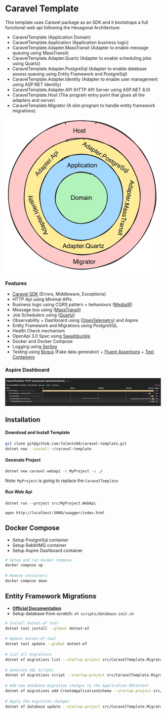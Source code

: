 # Caravel Template

This template uses Caravel package as an SDK and it bootstraps a full functional web api following the Hexagonal Architecture:

* CaravelTemplate (Application Domain)
* CaravelTemplate.Application (Application business logic)
* CaravelTemplate.Adapter.MassTransit (Adapter to enable message queuing using MassTransit)
* CaravelTemplate.Adapter.Quartz (Adapter to enable scheduling jobs using Quartz)
* CaravelTemplate.Adapter.PostgreSql (Adapter to enable database assess queuing using Entity Framework and PostgreSql)
* CaravelTemplate.Adapter.Identity (Adapter to enable user management using ASP.NET Identity)
* CaravelTemplate.Adapter.API (HTTP API Server using ASP.NET 8.0)
* CaravelTemplate.Host (The program entry point that glues all the adapters and server)
* CaravelTemplate.Migrator (A slim program to handle entity framework migrations)

![architecture](./assets/architecture.png)

### Features

* [Caravel SDK](https://github.com/talento90/caravel) (Errors, Middleware, Exceptions)
* HTTP Api using Minimal APIs.
* Business logic using CQRS pattern + behaviours  ([MediatR](https://github.com/jbogard/MediatR))
* Message bus using ([MassTransit](https://github.com/MassTransit/MassTransit))
* Job Schedulers using ([Quartz](https://github.com/quartznet/quartznet))
* Observability + Dashboard using ([OpenTelemetry](https://github.com/open-telemetry/opentelemetry-dotnet)) and Aspire
* Entity Framework and Migrations using PostgreSQL
* Health Check mechanism
* OpenApi 3.0 Spec using [Swashbuckle](https://github.com/domaindrivendev/Swashbuckle)
* Docker and Docker Compose
* Logging using [Serilog](https://serilog.net/)
* Testing using [Bogus](https://github.com/bchavez/Bogus) (Fake data generator) + [Fluent Assertions](https://fluentassertions.com/) + [Test Containers](https://github.com/testcontainers/testcontainers-dotnet)


### Aspire Dashboard
![telemetry](./assets/telemetry.png)

## Installation

#### Download and Install Template
```bash
git clone git@github.com:Talento90/caravel-template.git
dotnet new --install ~/caravel-template
```

#### Generate Project
```bash
dotnet new caravel-webapi -n MyProject -o ./
```
Note: `MyProject` is  going to replace the `CaravelTemplate`  

#### Run Web Api

`dotnet run --project src/MyProject.WebApi`

`open http://localhost:5000/swagger/index.html`


## Docker Compose

- Setup PostgreSql container
- Setup RabbitMQ container
- Setup Aspire Dashboard container

```bash
# Setup and run docker compose
docker compose up

# Remove containers
docker compose down
```

## Entity Framework Migrations

* **[Official Documentation](https://learn.microsoft.com/en-us/ef/core/cli/dotnet)**
* Setup database from scratch: `sh scripts/database-init.sh`

```bash
# Install dotnet-ef tool
dotnet tool install --global dotnet-ef

# Update dotnet-ef tool
dotnet tool update --global dotnet-ef

# List all migrations
dotnet ef migrations list --startup-project src/CaravelTemplate.Migrator --project src/CaravelTemplate.Adapter.PostgreSql --context ApplicationDbContext --no-build

# Generate SQL Scripts
dotnet ef migrations script --startup-project src/CaravelTemplate.Migrator --project src/CaravelTemplate.Adapter.PostgreSql --context ApplicationDbContext --no-build 

# Add new database migration changes to the Application DbContext
dotnet ef migrations add CreateApplicationSchema --startup-project src/CaravelTemplate.Migrator --output-dir Migrations --project src/CaravelTemplate.Adapter.PostgreSql --context ApplicationDbContext --no-build
 
# Apply the migration changes
dotnet ef database update --startup-project src/CaravelTemplate.Migrator --project src/CaravelTemplate.Adapter.PostgreSql --context ApplicationDbContext --no-build   
```
